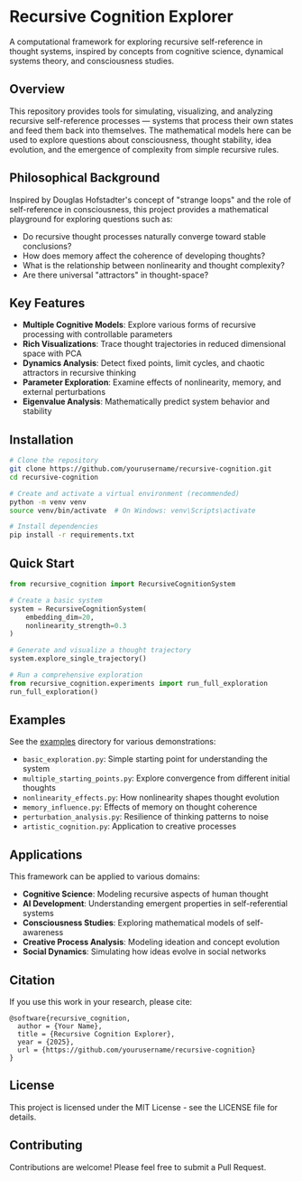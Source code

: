 # Recursive Cognition Explorer

A computational framework for exploring recursive self-reference in thought systems, inspired by concepts from cognitive science, dynamical systems theory, and consciousness studies.

## Overview

This repository provides tools for simulating, visualizing, and analyzing recursive self-reference processes — systems that process their own states and feed them back into themselves. The mathematical models here can be used to explore questions about consciousness, thought stability, idea evolution, and the emergence of complexity from simple recursive rules.

## Philosophical Background

Inspired by Douglas Hofstadter's concept of "strange loops" and the role of self-reference in consciousness, this project provides a mathematical playground for exploring questions such as:

- Do recursive thought processes naturally converge toward stable conclusions?
- How does memory affect the coherence of developing thoughts?
- What is the relationship between nonlinearity and thought complexity?
- Are there universal "attractors" in thought-space?

## Key Features

- **Multiple Cognitive Models**: Explore various forms of recursive processing with controllable parameters
- **Rich Visualizations**: Trace thought trajectories in reduced dimensional space with PCA
- **Dynamics Analysis**: Detect fixed points, limit cycles, and chaotic attractors in recursive thinking
- **Parameter Exploration**: Examine effects of nonlinearity, memory, and external perturbations
- **Eigenvalue Analysis**: Mathematically predict system behavior and stability

## Installation

```bash
# Clone the repository
git clone https://github.com/yourusername/recursive-cognition.git
cd recursive-cognition

# Create and activate a virtual environment (recommended)
python -m venv venv
source venv/bin/activate  # On Windows: venv\Scripts\activate

# Install dependencies
pip install -r requirements.txt
```

## Quick Start

```python
from recursive_cognition import RecursiveCognitionSystem

# Create a basic system
system = RecursiveCognitionSystem(
    embedding_dim=20,  
    nonlinearity_strength=0.3
)

# Generate and visualize a thought trajectory
system.explore_single_trajectory()

# Run a comprehensive exploration
from recursive_cognition.experiments import run_full_exploration
run_full_exploration()
```

## Examples

See the [examples](examples/) directory for various demonstrations:

- `basic_exploration.py`: Simple starting point for understanding the system
- `multiple_starting_points.py`: Explore convergence from different initial thoughts
- `nonlinearity_effects.py`: How nonlinearity shapes thought evolution
- `memory_influence.py`: Effects of memory on thought coherence
- `perturbation_analysis.py`: Resilience of thinking patterns to noise
- `artistic_cognition.py`: Application to creative processes

## Applications

This framework can be applied to various domains:

- **Cognitive Science**: Modeling recursive aspects of human thought
- **AI Development**: Understanding emergent properties in self-referential systems
- **Consciousness Studies**: Exploring mathematical models of self-awareness
- **Creative Process Analysis**: Modeling ideation and concept evolution
- **Social Dynamics**: Simulating how ideas evolve in social networks


## Citation

If you use this work in your research, please cite:

```
@software{recursive_cognition,
  author = {Your Name},
  title = {Recursive Cognition Explorer},
  year = {2025},
  url = {https://github.com/yourusername/recursive-cognition}
}
```

## License

This project is licensed under the MIT License - see the LICENSE file for details.

## Contributing

Contributions are welcome! Please feel free to submit a Pull Request.
